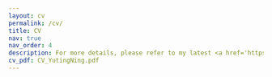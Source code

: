 ```yaml
---
layout: cv
permalink: /cv/
title: CV
nav: true
nav_order: 4
description: For more details, please refer to my latest <a href='https://nnnyt.github.io/assets/pdf/CV_YutingNing.pdf'><u>CV</u></a>.
cv_pdf: CV_YutingNing.pdf
---
```

